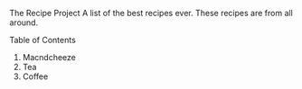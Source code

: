 The Recipe Project
A list of the best recipes ever. These recipes are from all around.

Table of Contents

1. Macndcheeze
2. Tea
3. Coffee
